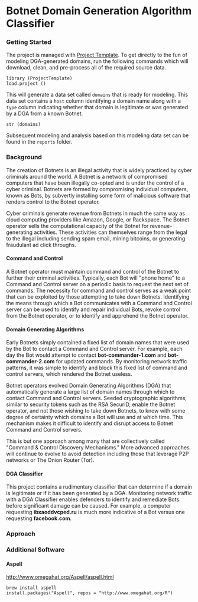 Botnet Domain Generation Algorithm Classifier
===================================================================

### Getting Started

The project is managed with [Project Template](http://projecttemplate.net/).  To get directly to the fun of modeling DGA-generated domains, run the following commands which will download, clean, and pre-process all of the required source data.

```
library (ProjectTemplate)
load.project ()
```

This will generate a data set called ```domains``` that is ready for modeling.  This data set contains a ```host``` column identifying a domain name along with a ```type``` column indicating whether that domain is legitimate or was generated by a DGA from a known Botnet.

```
str (domains)
```

Subsequent modeling and analysis based on this modeling data set can be found in the ```reports``` folder.

### Background

The creation of Botnets is an illegal activity that is widely practiced by cyber criminals around the world. A Botnet is a network of compromised computers that have been illegally co-opted and is under the control of a cyber criminal.  Botnets are formed by compromising individual computers, known as Bots, by subvertly installing some form of malicious software that renders control to the Botnet operator.

Cyber criminals generate revenue from Botnets in much the same way as cloud computing providers like Amazon, Google, or Rackspace.  The Botnet operator sells the computational capacity of the Botnet for revenue-generating activities.  These activities can themselves range from the legal to the illegal including sending spam email, mining bitcoins, or generating fraudulant ad click throughs.

#### Command and Control

A Botnet operator must maintain command and control of the Botnet to further their criminal activities.  Typically, each Bot will "phone home" to a Command and Control server on a periodic basis to request the next set of commands.  The necessity for command and control serves as a weak point that can be exploited by those attempting to take down Botnets.  Identifying the means through which a Bot communicates with a Command and Control server can be used to identify and repair individual Bots, revoke control from the Botnet operator, or to identify and apprehend the Botnet operator.

#### Domain Generating Algorithms

Early Botnets simply contained a fixed list of domain names that were used by the Bot to contact a Command and Control server.  For example, each day the Bot would attempt to contact **bot-commander-1.com** and **bot-commander-2.com** for updated commands.  By monitoring network traffic patterns, it was simple to identify and block this fixed list of command and control servers, which rendered the Botnet useless.

Botnet operators evolved Domain Generating Algorithms (DGA) that automatically generate a large list of domain names through which to contact Command and Control servers.  Seeded cryptographic algorithms, similar to security tokens such as the RSA SecurID, enable the Botnet operator, and not those wishing to take down Botnets, to know with some degree of certainty which domains a Bot will use and at which time.  This mechanism makes it difficult to identify and disrupt access to Botnet Command and Control servers.  

This is but one approach among many that are collectively called "Command & Control Discovery Mechanisms."  More advanced approaches will continue to evolve to avoid detection including those that leverage P2P networks or The Onion Router (Tor).

#### DGA Classifier

This project contains a rudimentary classifier that can determine if a domain is legitimate or if it has been generated by a DGA.  Monitoring network traffic with a DGA Classifier enables defenders to identify and remediate Bots before significant damage can be caused.  For example, a computer requesting **ibxaoddvcped.ru** is much more indicative of a Bot versus one requesting **facebook.com**.

### Approach

### Additional Software

#### Aspell

http://www.omegahat.org/Aspell/aspell.html

```
brew install aspell
install.packages("Aspell", repos = "http://www.omegahat.org/R")
```






